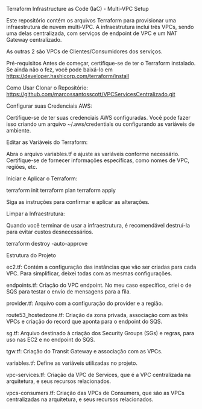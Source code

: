 Terraform Infrastructure as Code (IaC) - Multi-VPC Setup

Este repositório contém os arquivos Terraform para provisionar uma infraestrutura de nuvem multi-VPC. A infraestrutura inclui três VPCs, sendo uma delas centralizada, com serviços de endpoint de VPC e um NAT Gateway centralizado.

As outras 2 são VPCs de Clientes/Consumidores dos serviços.

Pré-requisitos
Antes de começar, certifique-se de ter o Terraform instalado. Se ainda não o fez, você pode baixá-lo em https://developer.hashicorp.com/terraform/install

Como Usar
Clonar o Repositório: 
https://github.com/marcossantosscott/VPCServicesCentralizado.git

Configurar suas Credenciais AWS:

Certifique-se de ter suas credenciais AWS configuradas. Você pode fazer isso criando um arquivo ~/.aws/credentials ou configurando as variáveis de ambiente.

Editar as Variáveis do Terraform:

Abra o arquivo variables.tf e ajuste as variáveis conforme necessário. Certifique-se de fornecer informações específicas, como nomes de VPC, regiões, etc.

Iniciar e Aplicar o Terraform:

terraform init
terraform plan
terraform apply

Siga as instruções para confirmar e aplicar as alterações.

Limpar a Infraestrutura:

Quando você terminar de usar a infraestrutura, é recomendável destruí-la para evitar custos desnecessários.

terraform destroy -auto-approve

Estrutura do Projeto

ec2.tf: Contém a configuração das instâncias que vão ser criadas para cada VPC. Para simplificar, deixei todas com as mesmas configurações.

endpoints.tf: Criação do VPC endpoint. No meu caso específico, criei o de SQS para testar o envio de mensagens para a fila.

provider.tf: Arquivo com a configuração do provider e a região.

route53_hostedzone.tf: Criação da zona privada, associação com as três VPCs e criação do record que aponta para o endpoint do SQS.

sg.tf: Arquivo destinado à criação dos Security Groups (SGs) e regras, para uso nas EC2 e no endpoint do SQS.

tgw.tf: Criação do Transit Gateway e associação com as VPCs.

variables.tf: Define as variáveis utilizadas no projeto.

vpc-services.tf: Criação da VPC de Services, que é a VPC centralizada na arquitetura, e seus recursos relacionados.

vpcs-consumers.tf: Criação das VPCs de Consumers, que são as VPCs centralizadas na arquitetura, e seus recursos relacionados.

